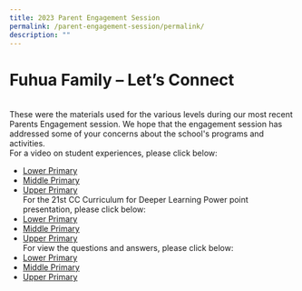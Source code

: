 ```yaml
---
title: 2023 Parent Engagement Session
permalink: /parent-engagement-session/permalink/
description: ""
---
```

# **Fuhua Family – Let’s Connect**
<br>These were the materials used for the various levels during our most recent Parents Engagement session. We hope that the engagement session has addressed some of your concerns about the school's programs and activities.
<br>For a video on student experiences, please click below:
* [Lower Primary](https://youtu.be/vOlD0ZDbq1c)
* [Middle Primary](https://youtu.be/PTEm7Tx0-ZQ)
* [Upper Primary](https://youtu.be/cg4ddYpt8uk)
<br>For the 21st CC Curriculum for Deeper Learning Power point presentation, please click below:
* [Lower Primary](/files/Resource%20for%20Parents/Parent%20Engagement%20Session/2023%20Parent%20Engagement%20Session/21st%20CC%20Curriculum%20for%20Deeper%20Learning%20Briefing%20-%20P2.pdf)
* [Middle Primary](/files/Resource%20for%20Parents/Parent%20Engagement%20Session/2023%20Parent%20Engagement%20Session/21st%20CC%20Curriculum%20for%20Deeper%20Learning%20Briefing%20-%20P3%20&%20P4.pdf)
* [Upper Primary](/files/Resource%20for%20Parents/Parent%20Engagement%20Session/2023%20Parent%20Engagement%20Session/21st%20CC%20Curriculum%20for%20Deeper%20Learning%20Briefing%20-%20P5%20&%20P6.pdf)
<br>For view the questions and answers, please click below:
* [Lower Primary](/files/Resource%20for%20Parents/Parent%20Engagement%20Session/2023%20Parent%20Engagement%20Session/Fuhua%20Family%20-%20Let's%20Connect%20P2%20FAQ.pdf)
* [Middle Primary](/files/Resource%20for%20Parents/Parent%20Engagement%20Session/2023%20Parent%20Engagement%20Session/Fuhua%20Family%20-%20Let's%20Connect%20P3%20&%20P4%20FAQ.pdf)
* [Upper Primary](/files/Resource%20for%20Parents/Parent%20Engagement%20Session/2023%20Parent%20Engagement%20Session/Fuhua%20Family%20-%20Let's%20Connect%20P5%20&%20P6%20FAQ.pdf)